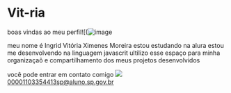 # Vit-ria


boas vindas ao meu perfil![(![image](https://github.com/user-attachments/assets/617eacbb-7316-40c1-a7d2-c56821cd3fcb)


meu nome é Ingrid Vitória Ximenes Moreira
estou estudando na alura
estou me desenvolvendo na linguagem javascrit
ultilizo esse espaço para minha organizaçaõ e compartilhamento dos meus projetos desenvolvidos

você pode entrar em contato comigo ![](link)
00001103354413sp@aluno.sp.gov.br

